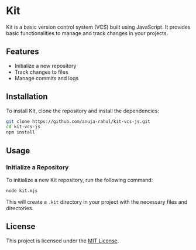 # Kit

Kit is a basic version control system (VCS) built using JavaScript. It provides basic functionalities to manage and track changes in your projects.

## Features

- Initialize a new repository
- Track changes to files
- Manage commits and logs

## Installation

To install Kit, clone the repository and install the dependencies:

```bash
git clone https://github.com/anuja-rahul/kit-vcs-js.git
cd kit-vcs-js
npm install
```

## Usage

### Initialize a Repository

To initialize a new Kit repository, run the following command:

```bash
node kit.mjs
```

This will create a `.kit` directory in your project with the necessary files and directories.

## License

This project is licensed under the [MIT License](LICENSE).
